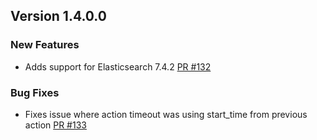 
## Version 1.4.0.0

### New Features
* Adds support for Elasticsearch 7.4.2 [PR #132](https://github.com/opendistro-for-elasticsearch/index-management/pull/132)

### Bug Fixes
* Fixes issue where action timeout was using start_time from previous action [PR #133](https://github.com/opendistro-for-elasticsearch/index-management/pull/133)

